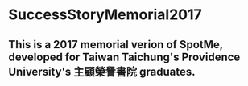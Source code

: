 # SuccessStoryMemorial2017
## This is a 2017 memorial verion of SpotMe, developed for Taiwan Taichung's Providence University's 主顧榮譽書院 graduates.
